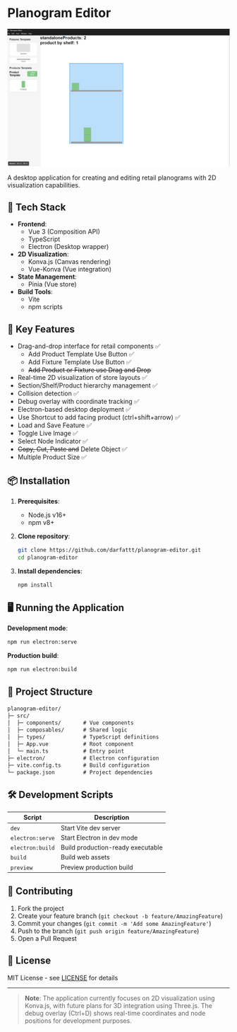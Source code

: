 # Planogram Editor

![Planogram Editor Screenshot](./screenshoot.png)

A desktop application for creating and editing retail planograms with 2D visualization capabilities.

## 🚀 Tech Stack

- **Frontend**: 
  - Vue 3 (Composition API)
  - TypeScript
  - Electron (Desktop wrapper)
- **2D Visualization**:
  - Konva.js (Canvas rendering)
  - Vue-Konva (Vue integration)
- **State Management**:
  - Pinia (Vue store)
- **Build Tools**:
  - Vite
  - npm scripts

## 📌 Key Features

- Drag-and-drop interface for retail components ✅
  - Add Product Template Use Button ✅
  - Add Fixture Template Use Button ✅
  - ~~Add Product or Fixture use Drag and Drop~~ 
- Real-time 2D visualization of store layouts ✅
- Section/Shelf/Product hierarchy management ✅
- Collision detection ✅
- Debug overlay with coordinate tracking ✅
- Electron-based desktop deployment ✅
- Use Shortcut to add facing product (ctrl+shift+arrow) ✅
- Load and Save Feature ✅
- Toggle Live Image ✅
- Select Node Indicator ✅
- ~~Copy, Cut, Paste and~~ Delete Object ✅
- Multiple Product Size ✅ 

## 📦 Installation

1. **Prerequisites**:
   - Node.js v16+
   - npm v8+

2. **Clone repository**:
   ```bash
   git clone https://github.com/darfattt/planogram-editor.git
   cd planogram-editor
   ```

3. **Install dependencies**:
   ```bash
   npm install
   ```

## 🖥️ Running the Application

**Development mode**:
```bash
npm run electron:serve
```

**Production build**:
```bash
npm run electron:build
```

## 📂 Project Structure

```
planogram-editor/
├─ src/
│  ├─ components/       # Vue components
│  ├─ composables/      # Shared logic
│  ├─ types/            # TypeScript definitions
│  ├─ App.vue           # Root component
│  └─ main.ts           # Entry point
├─ electron/            # Electron configuration
├─ vite.config.ts       # Build configuration
└─ package.json         # Project dependencies
```

## 🛠️ Development Scripts

| Script                | Description                          |
|-----------------------|--------------------------------------|
| `dev`                 | Start Vite dev server                |
| `electron:serve`      | Start Electron in dev mode           |
| `electron:build`      | Build production-ready executable    |
| `build`               | Build web assets                     |
| `preview`             | Preview production build            |

## 🤝 Contributing

1. Fork the project
2. Create your feature branch (`git checkout -b feature/AmazingFeature`)
3. Commit your changes (`git commit -m 'Add some AmazingFeature'`)
4. Push to the branch (`git push origin feature/AmazingFeature`)
5. Open a Pull Request

## 📄 License

MIT License - see [LICENSE](LICENSE) for details

---

> **Note**: The application currently focuses on 2D visualization using Konva.js, with future plans for 3D integration using Three.js. The debug overlay (Ctrl+D) shows real-time coordinates and node positions for development purposes.
